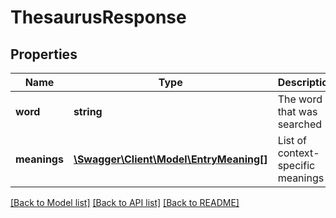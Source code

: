 # ThesaurusResponse

## Properties
Name | Type | Description | Notes
------------ | ------------- | ------------- | -------------
**word** | **string** | The word that was searched | [optional] 
**meanings** | [**\Swagger\Client\Model\EntryMeaning[]**](EntryMeaning.md) | List of context-specific meanings | [optional] 

[[Back to Model list]](../README.md#documentation-for-models) [[Back to API list]](../README.md#documentation-for-api-endpoints) [[Back to README]](../README.md)


